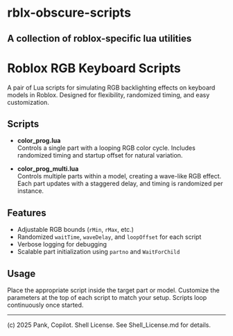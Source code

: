 # rblx-obscure-scripts
A collection of roblox-specific lua utilities
---
# Roblox RGB Keyboard Scripts

A pair of Lua scripts for simulating RGB backlighting effects on keyboard models in Roblox. Designed for flexibility, randomized timing, and easy customization.

## Scripts

- **color_prog.lua**  
  Controls a single part with a looping RGB color cycle. Includes randomized timing and startup offset for natural variation.

- **color_prog_multi.lua**  
  Controls multiple parts within a model, creating a wave-like RGB effect. Each part updates with a staggered delay, and timing is randomized per instance.

## Features

- Adjustable RGB bounds (`rMin`, `rMax`, etc.)
- Randomized `waitTime`, `waveDelay`, and `loopOffset` for each script
- Verbose logging for debugging
- Scalable part initialization using `partno` and `WaitForChild`

## Usage

Place the appropriate script inside the target part or model. Customize the parameters at the top of each script to match your setup. Scripts loop continuously once started.

---

(c) 2025 Pank, Copilot. Shell License. See Shell_License.md for details.